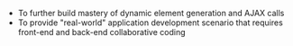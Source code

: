 * To further build mastery of dynamic element generation and AJAX calls
* To provide "real-world" application development scenario that requires front-end and back-end collaborative coding